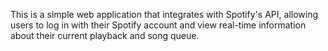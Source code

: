 This is a simple web application that integrates with Spotify's API, allowing users to log in with their Spotify account and view real-time information about their current playback and song queue.